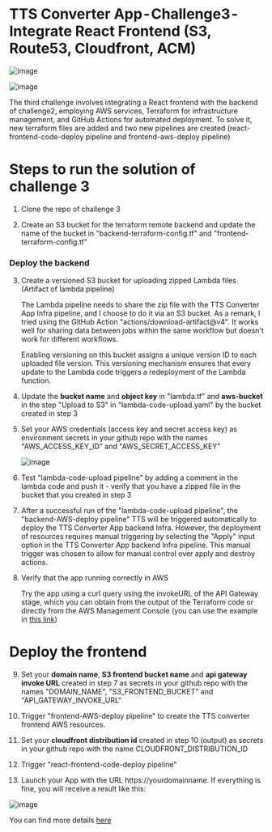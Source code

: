 # TTS Converter App - Challenge3 - Integrate React Frontend (S3, Route53, Cloudfront, ACM)


![image](https://github.com/mariemssi/TTS-Converter-Challenge-3/assets/69463864/6d01d90e-ddc0-4c36-9644-f6bf3164fbd7)


![image](https://github.com/mariemssi/TTS-Converter-Challenge-3/assets/69463864/e44281da-bf5d-4c57-ad02-8733a56d1e52)





The third challenge involves integrating a React frontend with the backend of challenge2, employing AWS services, Terraform for infrastructure management, and GitHub Actions for automated deployment. 
To solve it, new terraform files are added and two new pipelines are created (react-frontend-code-deploy pipeline and frontend-aws-deploy pipeline) 

# Steps to run the solution of challenge 3 

1. Clone the repo of challenge 3
   
2. Create an S3 bucket for the terraform remote backend and update the name of the bucket in "backend-terraform-config.tf" and "frontend-terraform-config.tf"

### Deploy the backend
   
3. Create a versioned S3 bucket for uploading zipped Lambda files (Artifact of lambda pipeline)

   The Lambda pipeline needs to share the zip file with the TTS Converter App Infra pipeline, and I choose to do it via an S3 bucket. As a remark, I tried using the GitHub Action "actions/download-artifact@v4". It works 
   well for sharing data between jobs within the same workflow but doesn't work for different workflows.
   
   Enabling versioning on this bucket assigns a unique version ID to each uploaded file version. This versioning mechanism ensures that every update to the Lambda code 
   triggers a redeployment of the Lambda function.

4. Update the **bucket name** and **object key** in "lambda.tf" and **aws-bucket** in the step "Upload to S3" in "lambda-code-upload.yaml" by the bucket created in step 3
   
5. Set your AWS credentials (access key and secret access key) as environment secrets in your github repo with the names "AWS_ACCESS_KEY_ID" and "AWS_SECRET_ACCESS_KEY"

   ![image](https://github.com/mariemssi/TTS-Converter-Challenge-2/assets/69463864/f0029d84-0d2d-4df2-bc20-f4d2d1e4656e)
  
6. Test "lambda-code-upload pipeline" by adding a comment in the lambda code and push it - verify that you have a zipped file in the bucket that you created in step 3

7. After a successful run of the "lambda-code-upload pipeline", the "backend-AWS-deploy pipeline" TTS will be triggered automatically to deploy the TTS Converter App backend Infra. However, the deployment of resources requires 
   manual triggering by selecting the "Apply" input option in the TTS Converter App backend Infra pipeline. This manual trigger was chosen to allow for manual control over apply 
   and destroy actions.
  
8. Verify that the app running correctly in AWS
   
      Try the app using a curl query using the invokeURL of the API Gateway stage, which you can obtain from the output of the Terraform code or directly from the AWS 
      Management Console (you can use the example in [this link](https://medium.com/@lucas.ludicsa99/texttospeechconvertertext-to-speech-converter-using-aws-lambda-polly-and-api-gateway-bf814d2bbe84)) 
   
# Deploy the frontend

9. Set your **domain name**, **S3 frontend bucket name** and **api gateway invoke URL** created in step 7 as secrets in your github repo with the names "DOMAIN_NAME", "S3_FRONTEND_BUCKET" and "API_GATEWAY_INVOKE_URL"
    
11. Trigger "frontend-AWS-deploy pipeline" to create the TTS converter frontend AWS resources.
    
13. Set your **cloudfront distribution id** created in step 10 (output) as secrets in your github repo with the name CLOUDFRONT_DISTRIBUTION_ID
    
15. Trigger "react-frontend-code-deploy pipeline"

16. Launch your App with the URL https://yourdomainname. If everything is fine, you will receive a result like this:

![image](https://github.com/mariemssi/TTS-Converter-Challenge-3/assets/69463864/7366979b-8ee0-4e8c-a941-16d7e00cdd85)


You can find more details [here](https://medium.com/@meriemiag/text-to-speech-converter-challenge2-github-actions-workflows-16c59556e6c1) 
